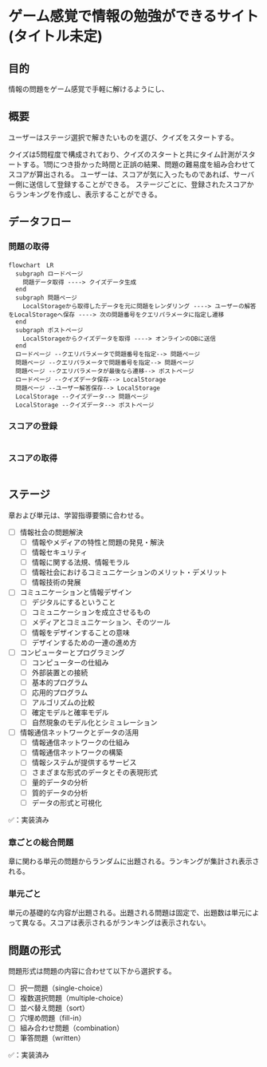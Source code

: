 # ゲーム感覚で情報の勉強ができるサイト(タイトル未定)

## 目的

情報の問題をゲーム感覚で手軽に解けるようにし、

## 概要

ユーザーはステージ選択で解きたいものを選び、クイズをスタートする。

クイズは5問程度で構成されており、クイズのスタートと共にタイム計測がスタートする。1問につき掛かった時間と正誤の結果、問題の難易度を組み合わせてスコアが算出される。
ユーザーは、スコアが気に入ったものであれば、サーバー側に送信して登録することができる。
ステージごとに、登録されたスコアからランキングを作成し、表示することができる。

## データフロー

### 問題の取得

```mermaid
flowchart　LR
  subgraph ロードページ
    問題データ取得 ----> クイズデータ生成
  end
  subgraph 問題ページ
    LocalStorageから取得したデータを元に問題をレンダリング ----> ユーザーの解答をLocalStorageへ保存 ----> 次の問題番号をクエリパラメータに指定し遷移
  end
  subgraph ポストページ
    LocalStorageからクイズデータを取得 ----> オンラインのDBに送信
  end
  ロードページ --クエリパラメータで問題番号を指定--> 問題ページ
  問題ページ --クエリパラメータで問題番号を指定--> 問題ページ
  問題ページ --クエリパラメータが最後なら遷移--> ポストページ
  ロードページ --クイズデータ保存--> LocalStorage
  問題ページ --ユーザー解答保存--> LocalStorage
  LocalStorage --クイズデータ--> 問題ページ
  LocalStorage --クイズデータ--> ポストページ
```

### スコアの登録

```mermaid

```

### スコアの取得

```mermaid

```

## ステージ

章および単元は、学習指導要領に合わせる。

- [ ] 情報社会の問題解決
  - [ ] 情報やメディアの特性と問題の発見・解決
  - [ ] 情報セキュリティ
  - [ ] 情報に関する法規、情報モラル
  - [ ] 情報社会におけるコミュニケーションのメリット・デメリット
  - [ ] 情報技術の発展
- [ ] コミュニケーションと情報デザイン
  - [ ] デジタルにするということ
  - [ ] コミュニケーションを成立させるもの
  - [ ] メディアとコミュニケーション、そのツール
  - [ ] 情報をデザインすることの意味
  - [ ] デザインするための一連の進め方
- [ ] コンピューターとプログラミング
  - [ ] コンピューターの仕組み
  - [ ] 外部装置との接続
  - [ ] 基本的プログラム
  - [ ] 応用的プログラム
  - [ ] アルゴリズムの比較
  - [ ] 確定モデルと確率モデル
  - [ ] 自然現象のモデル化とシミュレーション
- [ ] 情報通信ネットワークとデータの活用
  - [ ] 情報通信ネットワークの仕組み
  - [ ] 情報通信ネットワークの構築
  - [ ] 情報システムが提供するサービス
  - [ ] さまざまな形式のデータとその表現形式
  - [ ] 量的データの分析
  - [ ] 質的データの分析
  - [ ] データの形式と可視化

✅：実装済み

### 章ごとの総合問題

章に関わる単元の問題からランダムに出題される。ランキングが集計され表示される。

### 単元ごと

単元の基礎的な内容が出題される。出題される問題は固定で、出題数は単元によって異なる。スコアは表示されるがランキングは表示されない。

## 問題の形式

問題形式は問題の内容に合わせて以下から選択する。

- [ ] 択一問題（single-choice）
- [ ] 複数選択問題（multiple-choice）
- [ ] 並べ替え問題（sort）
- [ ] 穴埋め問題（fill-in）
- [ ] 組み合わせ問題（combination）
- [ ] 筆答問題（written）

✅：実装済み

